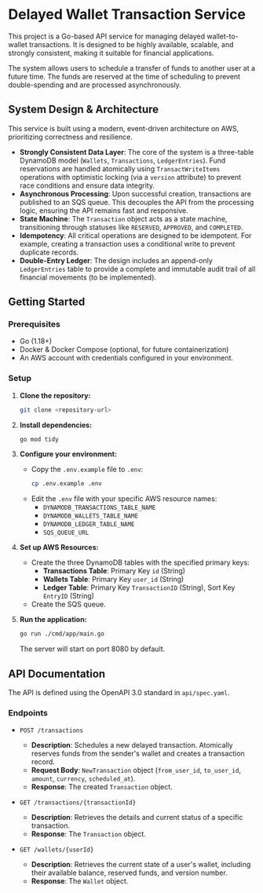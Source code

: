 # Delayed Wallet Transaction Service

This project is a Go-based API service for managing delayed wallet-to-wallet transactions. It is designed to be highly available, scalable, and strongly consistent, making it suitable for financial applications.

The system allows users to schedule a transfer of funds to another user at a future time. The funds are reserved at the time of scheduling to prevent double-spending and are processed asynchronously.

## System Design & Architecture

This service is built using a modern, event-driven architecture on AWS, prioritizing correctness and resilience.

- **Strongly Consistent Data Layer**: The core of the system is a three-table DynamoDB model (`Wallets`, `Transactions`, `LedgerEntries`). Fund reservations are handled atomically using `TransactWriteItems` operations with optimistic locking (via a `version` attribute) to prevent race conditions and ensure data integrity.
- **Asynchronous Processing**: Upon successful creation, transactions are published to an SQS queue. This decouples the API from the processing logic, ensuring the API remains fast and responsive.
- **State Machine**: The `Transaction` object acts as a state machine, transitioning through statuses like `RESERVED`, `APPROVED`, and `COMPLETED`.
- **Idempotency**: All critical operations are designed to be idempotent. For example, creating a transaction uses a conditional write to prevent duplicate records.
- **Double-Entry Ledger**: The design includes an append-only `LedgerEntries` table to provide a complete and immutable audit trail of all financial movements (to be implemented).

## Getting Started

### Prerequisites

- Go (1.18+)
- Docker & Docker Compose (optional, for future containerization)
- An AWS account with credentials configured in your environment.

### Setup

1.  **Clone the repository:**
    ```sh
    git clone <repository-url>
    ```

2.  **Install dependencies:**
    ```sh
    go mod tidy
    ```

3.  **Configure your environment:**
    - Copy the `.env.example` file to `.env`:
      ```sh
      cp .env.example .env
      ```
    - Edit the `.env` file with your specific AWS resource names:
      - `DYNAMODB_TRANSACTIONS_TABLE_NAME`
      - `DYNAMODB_WALLETS_TABLE_NAME`
      - `DYNAMODB_LEDGER_TABLE_NAME`
      - `SQS_QUEUE_URL`

4.  **Set up AWS Resources:**
    - Create the three DynamoDB tables with the specified primary keys:
      - **Transactions Table**: Primary Key `id` (String)
      - **Wallets Table**: Primary Key `user_id` (String)
      - **Ledger Table**: Primary Key `TransactionID` (String), Sort Key `EntryID` (String)
    - Create the SQS queue.

5.  **Run the application:**
    ```sh
    go run ./cmd/app/main.go
    ```
    The server will start on port 8080 by default.

## API Documentation

The API is defined using the OpenAPI 3.0 standard in `api/spec.yaml`.

### Endpoints

- `POST /transactions`
  - **Description**: Schedules a new delayed transaction. Atomically reserves funds from the sender's wallet and creates a transaction record.
  - **Request Body**: `NewTransaction` object (`from_user_id`, `to_user_id`, `amount`, `currency`, `scheduled_at`).
  - **Response**: The created `Transaction` object.

- `GET /transactions/{transactionId}`
  - **Description**: Retrieves the details and current status of a specific transaction.
  - **Response**: The `Transaction` object.

- `GET /wallets/{userId}`
  - **Description**: Retrieves the current state of a user's wallet, including their available balance, reserved funds, and version number.
  - **Response**: The `Wallet` object.
